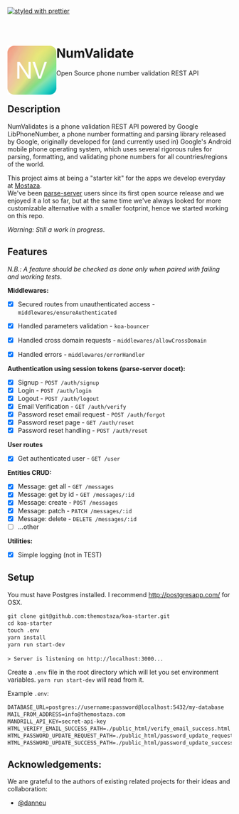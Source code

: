 [![styled with prettier](https://img.shields.io/badge/styled_with-prettier-ff69b4.svg)](https://github.com/prettier/prettier) 

&nbsp;

# NumValidate  <img src="./.github/logo-rounded.png" width="110" align="left">
Open Source phone number validation REST API

&nbsp;

## Description

NumValidates is a phone validation REST API powered by Google LibPhoneNumber, a phone number formatting and parsing library released by Google, originally developed for (and currently used in) Google's Android mobile phone operating system, which uses several rigorous rules for parsing, formatting, and validating phone numbers for all countries/regions of the world.

This project aims at being a "starter kit" for the apps we develop everyday at [Mostaza](http://www.themostaza.com/).  
We've been [parse-server](https://github.com/parse-community/parse-server) users since its first open source release and we enjoyed it a lot so far, but at the same time we've always looked for more customizable alternative with a smaller footprint, hence we started working on this repo.  

*Warning: Still a work in progress*.  

## Features

*N.B.: A feature should be checked as done only when paired with failing and working tests*. 

**Middlewares:**  
- [x] Secured routes from unauthenticated access - `middlewares/ensureAuthenticated`
- [x] Handled parameters validation - `koa-bouncer`
- [x] Handled cross domain requests - `middlewares/allowCrossDomain`
- [x] Handled errors - `middlewares/errorHandler`


**Authentication using session tokens (parse-server docet):**  
- [x] Signup - `POST /auth/signup` 
- [x] Login - `POST /auth/login` 
- [x] Logout - `POST /auth/logout`
- [x] Email Verification - `GET /auth/verify`
- [x] Password reset email request - `POST /auth/forgot`
- [x] Password reset page - `GET /auth/reset`
- [x] Password reset handling - `POST /auth/reset`

**User routes**
- [x] Get authenticated user - `GET /user`

**Entities CRUD:**  
- [x] Message: get all - `GET /messages` 
- [x] Message: get by id - `GET /messages/:id` 
- [x] Message: create - `POST /messages` 
- [x] Message: patch - `PATCH /messages/:id` 
- [x] Message: delete - `DELETE /messages/:id` 
- [ ] ...other

**Utilities:**  
- [x] Simple logging (not in TEST) 

## Setup

You must have Postgres installed. I recommend http://postgresapp.com/ for OSX.
```
git clone git@github.com:themostaza/koa-starter.git
cd koa-starter
touch .env
yarn install
yarn run start-dev

> Server is listening on http://localhost:3000...
```

Create a `.env` file in the root directory which will let you set environment variables. `yarn run start-dev` will read from it.

Example `.env`:
```
DATABASE_URL=postgres://username:password@localhost:5432/my-database
MAIL_FROM_ADDRESS=info@themostaza.com
MANDRILL_API_KEY=secret-api-key
HTML_VERIFY_EMAIL_SUCCESS_PATH=./public_html/verify_email_success.html
HTML_PASSWORD_UPDATE_REQUEST_PATH=./public_html/password_update_request.html
HTML_PASSWORD_UPDATE_SUCCESS_PATH=./public_html/password_update_success.html
```

## Acknowledgements:

We are grateful to the authors of existing related projects for their ideas and collaboration:
- [@danneu](https://github.com/danneu)
